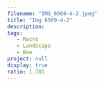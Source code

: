 ```yaml
---
filename: "IMG_6569-4-2.jpeg"
title: "Img 6569-4-2"
description:
tags:
   - Macro
   - Landscape
   - Bee
project: null
display: true
ratio: 1.781
---
```

